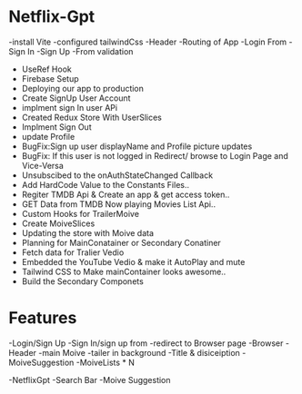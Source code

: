 # Netflix-Gpt

-install Vite
-configured tailwindCss
-Header
-Routing of App
-Login From
-Sign In
-Sign Up 
-From validation
- UseRef Hook 
- Firebase Setup
- Deploying our app to production 
- Create SignUp User Account 
- implment sign In user APi
- Created Redux Store With UserSlices
- Implment Sign Out 
- update  Profile
- BugFix:Sign up user displayName  and Profile picture updates
- BugFix: If this user is not logged in Redirect/ browse to Login Page and Vice-Versa
- Unsubscibed  to the onAuthStateChanged Callback
- Add HardCode  Value to the Constants Files.. 
- Regiter TMDB Api & Create an app & get access token..
- GET Data from TMDB Now playing Movies List Api..
- Custom Hooks for TrailerMoive 
- Create MoiveSlices
- Updating the store with Moive data
- Planning for MainConatainer or Secondary Conatiner
- Fetch data for Tralier Vedio
- Embedded  the YouTube Vedio & make it AutoPlay and mute
- Tailwind CSS to Make mainContainer looks awesome..
- Build the Secondary Componets 




# Features

 -Login/Sign Up
  -Sign In/sign up from 
  -redirect to Browser page
  -Browser
    -Header
     -main Moive
      -tailer in background
      -Title & disiceiption
      -MoiveSuggestion
       -MoiveLists * N

 -NetflixGpt
   -Search Bar
   -Moive Suggestion

